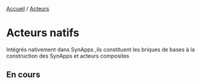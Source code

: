 [Accueil](../readme.md) / [Acteurs](index.md)

# Acteurs natifs


Intégrés nativement dans SynApps ,ils constituent les briques de bases à la construction des SynApps et acteurs composites

## En cours